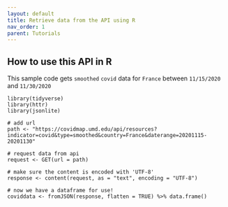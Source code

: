 ```yaml
---
layout: default
title: Retrieve data from the API using R
nav_order: 1
parent: Tutorials
---
```


## How to use this API in R

This sample code gets `smoothed` `covid` data for `France` between `11/15/2020` and `11/30/2020`
```
library(tidyverse)
library(httr)
library(jsonlite)

# add url
path <- "https://covidmap.umd.edu/api/resources?indicator=covid&type=smoothed&country=France&daterange=20201115-20201130"

# request data from api
request <- GET(url = path)

# make sure the content is encoded with 'UTF-8'
response <- content(request, as = "text", encoding = "UTF-8")

# now we have a dataframe for use!
coviddata <- fromJSON(response, flatten = TRUE) %>% data.frame()
```